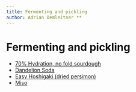 ```yaml
---
title: Fermenting and pickling
author: Adrian Demleitner **
---
```

# Fermenting and pickling

- [70% Hydration, no fold sourdough](notes/Baking.md#hydration-no-fold-sourdough)
- [Dandelion Soda](notes/Dandelion%20Soda.md)
- [Easy Hoshigaki (dried persimon)](notes/Easy%20Hoshigaki%20(dried%20persimon).md)
- [Miso](notes/Miso.md)